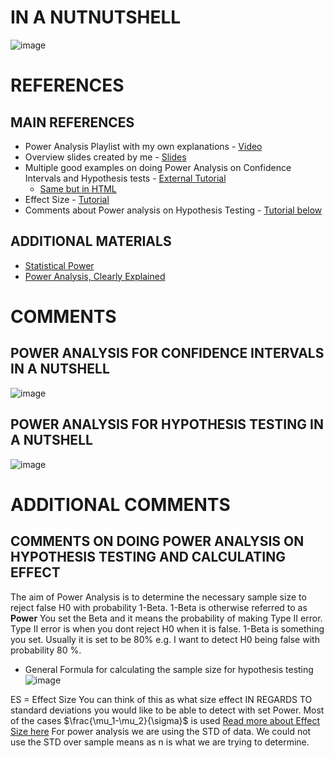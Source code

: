 # IN A NUTNUTSHELL

![image](https://user-images.githubusercontent.com/21141607/211139454-73843ff4-ad5a-4f72-b894-a0f6ef14e9e8.png)

# REFERENCES

## MAIN REFERENCES

+ Power Analysis Playlist with my own explanations - [Video](https://www.youtube.com/playlist?list=PLlH7A2i7EAO4sU3DGhJKQUVF4W1_nKEdf)
+ Overview slides created by me - [Slides](https://github.com/AndresNamm/study/blob/main/statistics/confidence_intervals/PowerAnalysis.pdf)
+ Multiple good examples on doing Power Analysis on Confidence Intervals and Hypothesis tests - [External Tutorial](https://sphweb.bumc.bu.edu/otlt/mph-modules/bs/bs704_power/bs704_power_print.html)  
   + [Same but in HTML](https://sphweb.bumc.bu.edu/otlt/MPH-Modules/BS/BS704_Power/) 
+ Effect Size - [Tutorial](https://github.com/AndresNamm/study/blob/main/statistics/effect_size.md)
+ Comments about Power analysis on Hypothesis Testing - [Tutorial below](https://github.com/AndresNamm/study/blob/main/statistics/confidence_intervals/power_analysis.md)

## ADDITIONAL MATERIALS

+ [Statistical Power](https://www.youtube.com/watch?v=Rsc5znwR5FA)
+ [Power Analysis, Clearly Explained](https://www.youtube.com/watch?v=VX_M3tIyiYk&t=50s)


# COMMENTS

## POWER ANALYSIS FOR CONFIDENCE INTERVALS IN A NUTSHELL

![image](https://user-images.githubusercontent.com/21141607/211139541-139c52a2-6727-4295-be86-1235c511f55a.png)



## POWER ANALYSIS FOR HYPOTHESIS TESTING IN A NUTSHELL

![image](https://user-images.githubusercontent.com/21141607/210966970-30c40f7a-c02c-4af6-a0f5-758da1c8ddb7.png)

# ADDITIONAL COMMENTS

## COMMENTS ON DOING POWER ANALYSIS ON HYPOTHESIS TESTING AND CALCULATING EFFECT


The aim of Power Analysis is to determine the necessary sample size to reject false H0 with probability 1-Beta. 1-Beta is otherwise referred to as **Power** 
You set the Beta and it means the probability of making Type II error. Type II error is when you dont reject H0 when it is false. 
1-Beta is something you set. Usually it is set to be 80% e.g. I want to detect H0 being false with probability 80 %. 

 + General Formula for calculating the sample size for hypothesis testing     
![image](https://user-images.githubusercontent.com/21141607/159645046-edadc1f9-1b0b-4a4c-8bdb-cf2b95b77da8.png)     


ES = Effect Size You can think of this as what size effect IN REGARDS TO standard deviations you would like to be able to detect with set Power. 
Most of the cases  $\frac{\mu_1-\mu_2}{\sigma}$ is used [Read more about Effect Size here](https://github.com/AndresNamm/study/blob/main/statistics/confidence_intervals/effect_size.md)   For power analysis we are using the STD of data. We could not use the STD over sample means as n is what we are trying to determine.

